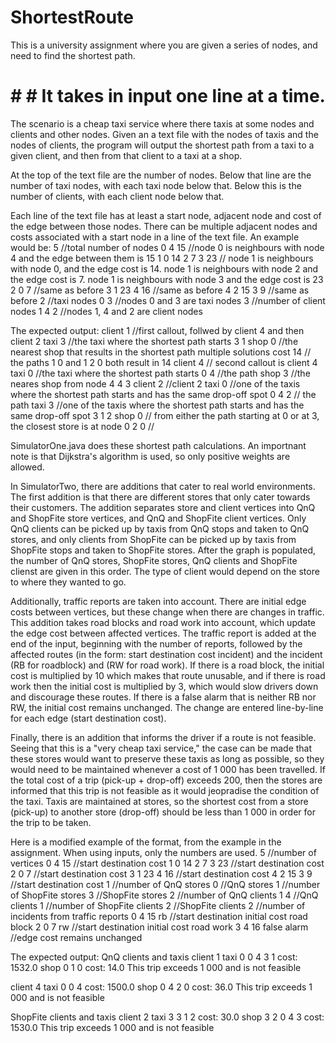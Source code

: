 # ShortestRoute
This is a university assignment where you are given a series of nodes, and need to find the shortest path.

# # # It takes in input one line at a time.

The scenario is a cheap taxi service where there taxis at some nodes and clients and other nodes. Given an a text file with the nodes of
taxis and the nodes of clients, the program will output the shortest path from a taxi to a given client, and then from that client to a taxi at a shop.

At the top of the text file are the number of nodes. Below that line are the number of taxi nodes, with each taxi node below that. Below this is the number of clients, with each client node below that.

Each line of the text file has at least a start node, adjacent node and cost of the edge between those nodes. There can be multiple adjacent nodes and costs associated with a start node in a line of the text file. An example would be:
5 //total number of nodes
0 4 15 //node 0 is neighbours with node 4 and the edge between them is 15
1 0 14 2 7 3 23 // node 1 is neighbours with node 0, and the edge cost is 14. node 1 is neighbours with node 2 and the edge cost is 7. node 1
is neighbours with node 3 and the edge cost is 23
2 0 7  //same as before
3 1 23 4 16 //same as before
4 2 15 3 9 //same as before
2 //taxi nodes
0 3  //nodes 0 and 3 are taxi nodes
3 //number of client nodes
1 4 2 //nodes 1, 4 and 2 are client nodes

The expected output:
client 1 //first callout, follwed by client 4 and then client 2
taxi 3 //the taxi where the shortest path starts
3 1
shop 0  //the nearest shop that results in the shortest path
multiple solutions cost 14 // the paths 1 0 and 1 2 0 both result in 14
client 4 // second callout is client 4
taxi 0 //the taxi where the shortest path starts
0 4 //the path
shop 3 //the neares shop from node 4
4 3
client 2 //client 2
taxi 0 //one of the taxis where the shortest path starts and has the same drop-off spot
0 4 2 // the path
taxi 3 //one of the taxis where the shortest path starts and has the same drop-off spot
3 1 2
shop 0 // from either the path starting at 0 or at 3, the closest store is at node 0
2 0 //

SimulatorOne.java does these shortest path calculations. An importnant note is that Dijkstra's algorithm is used, so only positive weights are allowed.

In SimulatorTwo, there are additions that cater to real world environments. The first addition is
that there are different stores that only cater towards their customers. The addition separates store
and client vertices into QnQ and ShopFite store vertices, and QnQ and ShopFite client vertices. Only 
QnQ clients can be picked up by taxis from QnQ stops and taken to QnQ stores, and only clients from ShopFite
can be picked up by taxis from ShopFite stops and taken to ShopFite stores. After the graph is populated, the
number of QnQ stores, ShopFite stores, QnQ clients and ShopFite clienst are given in this order. The type of 
client would depend on the store to where they wanted to go. 

Additionally, traffic reports are taken into account. There are initial edge costs between vertices,
but these change when there are changes in traffic. This addition takes road blocks and road work into 
account, which update the edge cost between affected vertices. The traffic report is added at the end of 
the input, beginning with the number of reports, followed by the affected routes (in the form: start destination cost incident)
and the incident (RB for roadblock) and (RW for road work). If there is a road block, the initial cost
is multiplied by 10 which makes that route unusable, and if there is road work then the initial cost is multiplied by 3,
which would slow drivers down and discourage these routes. If there is a false alarm that is neither RB nor RW, 
the initial cost remains unchanged. The change are entered line-by-line for each edge (start destination cost).

Finally, there is an addition that informs the driver if a route is not feasible. Seeing that this is a "very cheap taxi
service," the case can be made that these stores would want to preserve these taxis as long as possible, so they
would need to be maintained whenever a cost of 1 000 has been travelled. If the total cost of a trip (pick-up +
drop-off) exceeds 200, then the stores are informed that this trip is not feasible as it would jeopradise the
condition of the taxi. Taxis are maintained at stores, so the shortest cost from a store (pick-up) to another
store (drop-off) should be less than 1 000 in order for the trip to be taken.

Here is a modified example of the format, from the example in the assignment. When using inputs, only the
numbers are used.
5    //number of vertices
0 4 15  //start destination cost
1 0 14 2 7 3 23 //start destination cost
2 0 7 //start destination cost
3 1 23 4 16 //start destination cost
4 2 15 3 9 //start destination cost
1 //number of QnQ stores
0 //QnQ stores
1 //number of ShopFite stores
3 //ShopFite stores
2 //number of QnQ clients
1 4 //QnQ clients
1 //number of ShopFite clients
2 //ShopFite clients
2 //number of incidents from traffic reports
0 4 15 rb //start destination initial cost road block
2 0 7 rw //start destination initial cost road work 
3 4 16 false alarm //edge cost remains unchanged 

The expected output:
QnQ clients and taxis
client 1
taxi 0
0 4 3 1 cost: 1532.0
shop 0
1 0 cost: 14.0
This trip exceeds 1 000 and is not feasible

client 4
taxi 0
0 4 cost: 1500.0
shop 0
4 2 0 cost: 36.0
This trip exceeds 1 000 and is not feasible

ShopFite clients and taxis
client 2
taxi 3
3 1 2 cost: 30.0
shop 3
2 0 4 3 cost: 1530.0
This trip exceeds 1 000 and is not feasible



